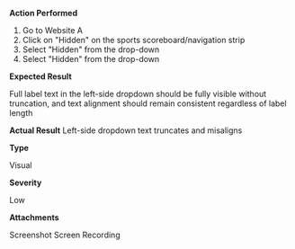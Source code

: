 **Action Performed**

1. Go to Website A
2. Click on "Hidden" on the sports scoreboard/navigation strip
3. Select "Hidden" from the drop-down
4. Select "Hidden" from the drop-down

**Expected Result**

Full label text in the left-side dropdown should be fully visible without truncation, and text alignment should remain consistent regardless of label length

**Actual Result**
Left-side dropdown text truncates and misaligns

**Type**

Visual

**Severity**

Low

**Attachments**

Screenshot
Screen Recording
